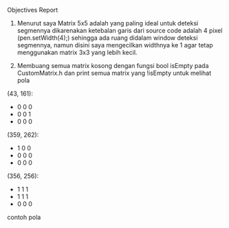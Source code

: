 Objectives Report

1. Menurut saya Matrix 5x5 adalah yang paling ideal untuk deteksi segmennya dikarenakan ketebalan garis dari source code adalah 4 pixel (pen.setWidth(4);) sehingga ada ruang didalam window deteksi segmennya, namun disini saya mengecilkan widthnya ke 1 agar tetap menggunakan matrix 3x3 yang lebih kecil.

2. Membuang semua matrix kosong dengan fungsi bool isEmpty pada CustomMatrix.h
dan print semua matrix yang !isEmpty untuk melihat pola

(43, 161):

- 0 0 0 
- 0 0 1 
- 0 0 0 

(359, 262):

- 1 0 0 
- 0 0 0 
- 0 0 0 

(356, 256):

- 1 1 1 
- 1 1 1 
- 0 0 0 

contoh pola






